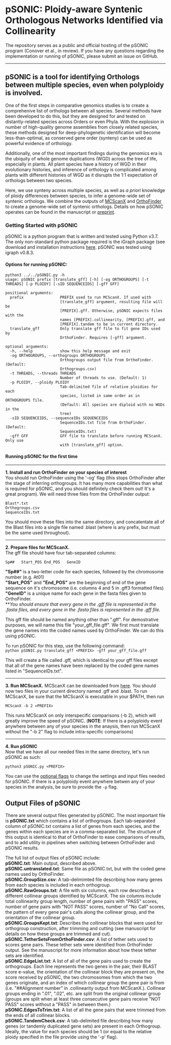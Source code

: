 # pSONIC: Ploidy-aware Syntenic Orthologous Networks Identified via Collinearity
The repository serves as a public and official hosting of the pSONIC program (Conover et al., in review). If you have any questions regarding the implementation or running of pSONIC, please submit an issue on GitHub. 

---
## pSONIC is a tool for identifying Orthologs between multiple species, even when polyploidy is involved.    
One of the first steps in comparative genomics studies is to create a comprehenive list of orthologs between all species. Several methods have been developed to do this, but they are designed for and tested on distantly-related species across Orders or even Phyla. With the explosion in number of high-quality genome assemblies from closely related species, these methods designed for deep-phylogenetic identification will become less-than-optimal, as conserved gene order (synteny) can be used as powerful evidence of orthology. 

Additionally, one of the most important findings during the genomics era is the ubiquity of whole genome duplications (WGD) across the tree of life, especially in plants. All plant species have a history of WGD in their evolutionary histories, and inference of orthology is complicated among plants with different histories of WGD as it disrupts the 1:1 expectation of orthologs between two species. 

Here, we use synteny across multiple species, as well as _a priori_ knowledge of ploidy differences between species, to infer a genome-wide set of syntenic orthologs. We combine the outputs of [MCScanX](https://github.com/wyp1125/MCScanX) and [OrthoFinder](https://github.com/davidemms/OrthoFinder) to create a genome-wide set of syntenic orthologs. Details on how pSONIC operates can be found in the manuscript or [preprint](). 

### Getting Started with pSONIC 
pSONIC is a python program that is written and tested using Python v3.7. The only non-standard python package required is the iGraph package (see download and installation instructions [here](https://igraph.org/python/). pSONIC was tested using igraph v0.8.3.  

#### Options for running pSONIC: 

```
python3 ../../pSONIC.py -h 
usage: pSONIC prefix [translate_gff] [-h] [-og ORTHOGROUPS] [-t THREADS] [-p PLOIDY] [-sID SEQUENCEIDS] [-gff GFF]

positional arguments:
  prefix                PREFIX used to run MCScanX. If used with
                        [translate_gff] argument, resulting file will be
                        [PREFIX].gff. Otherwise, pSONIC expects files with the
                        names [PREFIX].collinearity, [PREFIX].gff, and
                        [PREFIX].tandem to be in current directory.
  translate_gff         Only translate gff file to fit gene IDs used by
                        OrthoFinder. Requires [-gff] argument.

optional arguments:
  -h, --help            show this help message and exit
  -og ORTHOGROUPS, --orthogroups ORTHOGROUPS
                        Orthogroups output file from OrthoFinder. (Default:
                        Orthogroups.csv)
  -t THREADS, --threads THREADS
                        Number of threads to use. (Default: 1)
  -p PLOIDY, --ploidy PLOIDY
                        Tab-delimited file of relative ploidies for each
                        species, listed in same order as in ORTHOGROUPS file.
                        (Default: All species are diploid with no WGDs in the
                        tree)
  -sID SEQUENCEIDS, --sequenceIDs SEQUENCEIDS
                        SequenceIDs.txt file from OrthoFinder. (Default:
                        SequenceIDs.txt)
  -gff GFF              GFF file to translate before running MCScanX. Only use
                        with [translate_gff] option.

```


#### Running pSONIC for the first time 
---

__1. Install and run OrthoFinder on your species of interest__    
You should run OrthoFinder using the '-og' flag (this stops OrthoFinder after the stage of inferring orthogroups. It has many more capabilities than what is required for pSONIC, and you should definitely check them out! It's a great program). We will need three files from the OrthoFinder output: 

```
Blast*.txt
Orthogroups.csv
SequenceIDs.txt
```

You should move these files into the same directory, and concatentate all of the Blast files into a single file named <PREFIX>.blast (where <PREFIX> is any prefix, but must be the same <PREFIX> used throughout). 

------
__2. Prepare files for MCScanX.__     
The gff file should have four tab-separated columns:  

`Sp##	Start_POS End_POS 	GeneID`    

__"Sp##"__ is a two-letter code for each species, followed by the chromosome number (e.g. At01)    
__"Start\_POS"__ and __"End\_POS"__ are the beginning of end of the gene sequence on it's chromosome (i.e. columns 4 and 5 in .gff3 formatted files)     
__"GeneID"__ is a unique name for each gene in the fasta files given to OrthoFinder.     
**_You should ensure that every gene in the .gff file is represented in the .fasta files, and every gene in the .fasta files is represented in the .gff file._      

This gff file should be named anything other than "<PREFIX>.gff". For demostrative purposes, we will name this file "your\_gff\_file.gff". We first must translate the gene names into the coded names used by OrthoFinder. We can do this using pSONIC. 

To run pSONIC for this step, use the following command:    
`python pSONIC.py translate_gff <PREFIX> -gff your_gff_file.gff`    

This will create a file called <PREFIX>.gff, which is identical to your gff files except that all of the gene names have been replaced by the coded gene names listed in "SequenceIDs.txt". 

------
__3. Run MCScanX.__ MCScanX can be downloaded from [here](https://github.com/wyp1125/MCScanX). You should now two files in your current directory named <PREFIX>.gff and <PREFIX>.blast. To run MCScanX, be sure that the MCScanX is executable in your $PATH, then run     
```
MCScanX -b 2 <PREFIX>
```
This runs MCScanX on only interspecific comparisons (-b 2), which will greatly improve the speed of pSONIC. (__NOTE__: If there is a polyploidy event anywhere between any of your species in the anaysis, then run MCScanX without the "-b 2" flag to include intra-specific comparisons)


------     
__4. Run pSONIC__     
Now that we have all our needed files in the same directory, let's run pSONIC as such: 
```
python3 pSONIC.py <PREFIX>
```

You can use the [optional flags](#Options-for-running-pSONIC:) to change the settings and input files needed for pSONIC. If there is a polyploidy event anywhere betwen any of your species in the analysis, be sure to provide the `-p` flag.     


## Output Files of pSONIC   
There are several output files generated by pSONIC. The most important file is __pSONIC.txt__ which contains a list of orthogroups. Each tab-separated column of pSONIC.txt contains a list of genes from each species, and the genes within each species are in a comma-separated list. The structure of this output is identical to that of OrthoFinder to ease comparisons of results, and to add utility in pipelines when switching between OrthoFinder and pSONIC results.

The full list of output files of pSONIC include:   
__pSONIC.txt__:  Main output, described above.  
__pSONIC.untranslated.txt__:  Same file as pSONIC.txt, but with the coded gene names used by OrthoFinder.  
__pSONIC.GroupSize.csv__:   A tab-delimimted file describing how many genes from each species is included in each orthogroup.  
__pSONIC.RawGroups.txt__:  A file with six columns, each row describes a different collinear groups identified by MCScanX. The six columns include total collinearity group length, number of gene pairs with "PASS" scores, number of gene pairs with "NOT PASS" scores, number of "No Call" scores, the pattern of every gene pair's calls along the collinear group, and the orientation of the collinear group.    
__pSONIC.GroupsKept.txt__: Describes the collinear blocks that were used for orthogroup construction, after trimming and cutting (see manuscript for details on how these groups are trimmed and cut).   
__pSONIC.TetherSetsFromOrthoFinder.csv__:  A list of tether sets used to scores gene pairs. These tether sets were identified from OrthoFinder output. See the manuscript for more information about how these tether sets are identified.   
__pSONIC.EdgeList.txt__:  A list of all of the gene pairs used to create the orthogroups. Each line represents the two genes in the pair, their BLAST score e-value, the orientation of the collinear block they are present on, the score received by pSONIC, the two chromosomes from which the two genes originate, and an index of which collinear group the gene pair is from (i.e. "##Alignment number" in <PREFIX>.collinearity output from MCScanX.). Collinear groups ending in ".01", ".02", etc. are split from the original collinear group (groups are split when at least three consecutive gene pairs receive "NOT PASS" scores without a "PASS" in between them.)    
__pSONIC.EdgesToTrim.txt__: A list of all the gene pairs that were trimmed from the ends of all collinear blocks.   
__pSONIC.TandemCheck.csv__: A tab-delimited file describing how many genes (or tandemly duplicated gene sets) are present in each Orthogroup. Ideally, the value for each species should be 1 (or equal to the relative ploidy specified in the file provide using the '-p' flag).    
 



